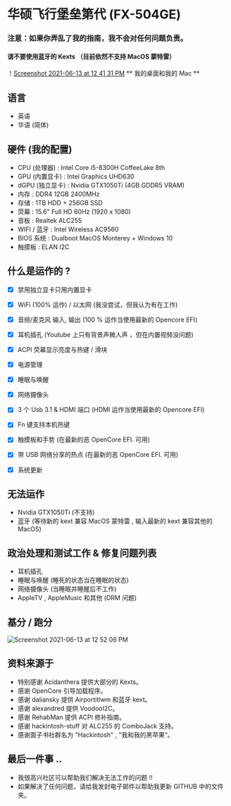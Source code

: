 # 华硕飞行堡垒第代 (FX-504GE)
### 注意：如果你弄乱了我的指南，我不会对任何问题负责。
#### 请不要使用蓝牙的 Kexts （目前依然不支持 MacOS 蒙特雷）

！[Screenshot 2021-06-13 at 12 41 31 PM](https://user-images.githubusercontent.com/85815874/121795795-971d7800-cc46-11eb-9afa-556592a81087.png)
                                      ** 我的桌面和我的 Mac **
                          
## 语言
- 英语
- 华语 (简体)

## 硬件 (我的配置)
- CPU (处理器) : Intel Core i5-8300H CoffeeLake 8th
- GPU (内置显卡) : Intel Graphics UHD630
- dGPU (独立显卡) : Nvidia GTX1050Ti (4GB GDDR5 VRAM)
- 内存 : DDR4 12GB 2400MHz
- 存储 : 1TB HDD + 256GB SSD
- 荧幕 : 15.6" Full HD 60Hz (1920 x 1080) 
- 音板 : Realtek ALC255
- WIFI / 蓝牙 : Intel Wireless AC9560
- BIOS 系统 : Dualboot MacOS Monterey + Windows 10
- 触摸板 : ELAN I2C

## 什么是运作的 ?
- [x] 禁用独立显卡只用内置显卡
- [x] WiFi (100% 运作) / 以太网 (我没尝试，但我认为有在工作)
- [x] 音频/麦克风 输入, 输出 (100 % 运作当使用最新的 Opencore EFI)
- [x] 耳机插孔 (Youtube 上只有背景声微人声 ，但在内置视频没问题)
- [x] ACPI 荧幕显示亮度与热键 / 滑块
- [x] 电源管理
- [x] 睡眠与唤醒 
- [x] 网络摄像头
- [x] 3 个 Usb 3.1 & HDMI 端口 (HDMI 运作当使用最新的 Opencore EFI)
- [x] Fn 键支持本机热键
- [x] 触摸板和手势 (在最新的恶 OpenCore EFI. 可用) 
- [x] 带 USB 网络分享的热点 (在最新的恶 OpenCore EFI. 可用) 
- [x] 系统更新


## 无法运作
- Nvidia GTX1050Ti (不支持)
- 蓝牙 (等待新的 kext 兼容 MacOS 蒙特雷 , 输入最新的 kext 兼容其他的 MacOS)

## 政治处理和测试工作 & 修复问题列表
- 耳机插孔
- 睡眠与唤醒 (睡死的状态当在睡眠的状态)
- 网络摄像头 (当睡眠并睡醒后不工作)
- AppleTV , AppleMusic 和其他 (DRM 问题)

## 基分 / 跑分
![Screenshot 2021-06-13 at 12 52 06 PM](https://user-images.githubusercontent.com/85815874/121795848-0f843900-cc47-11eb-8b66-eff358a82c7d.png)

## 资料来源于
- 特别感谢 Acidanthera 提供大部分的 Kexts。
- 感谢 OpenCore 引导加载程序。
- 感谢 daliansky 提供 Airportitlwm 和蓝牙 kext。
- 感谢 alexandred 提供 VoodooI2C。
- 感谢 RehabMan 提供 ACPI 修补指南。
- 感谢 hackintosh-stuff 对 ALC255 的 ComboJack 支持。
- 感谢面子书社群名为 "Hackintosh" , "我和我的黑苹果“。

## 最后一件事 ..
- 我很高兴社区可以帮助我们解决无法工作的问题 !! 
- 如果解决了任何问题，请给我发封电子邮件以帮助我更新 GITHUB 中的文件夹。

